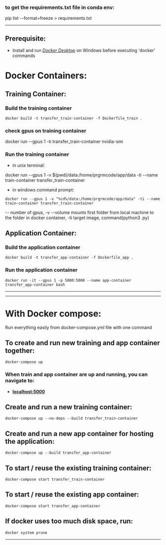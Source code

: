 ### to get the requirements.txt file in conda env:

pip list --format=freeze > requirements.txt

---

## Prerequisite:

- Install and run _[Docker Desktop](https://hub.docker.com/)_ on Windows before executing 'docker' commands

# Docker Containers:

## Training Container:

### Build the training container

```
docker build -t transfer_train-container -f Dockerfile_train .
```

### check gpus on training container

docker run --gpus 1 -ti transfer_train-container nvidia-smi

### Run the training container

- in unix terminal:

docker run --gpus 1 -v $(pwd)/data:/home/prgrmcode/app/data -ti --name train-container transfer_train-container

- in windows command prompt:

```
docker run --gpus 1 -v "%cd%/data:/home/prgrmcode/app/data" -ti --name train-container transfer_train-container
```

-- number of gpus, -v --volume mounts first folder from local machine to the folder in docker container, -ti target image, command(python3 .py)

## Application Container:

### Build the application container

```
docker build -t transfer_app-container -f Dockerfile_app .
```

### Run the application container

```
docker run -it --gpus 1 -p 5000:5000 --name app-container transfer_app-container bash
```

---

---

# With Docker compose:

Run everything easily from docker-compose.yml file with one command

## To create and run new training and app container together:

```
docker-compose up
```

### When train and app container are up and running, you can navigate to:

- **[localhost:5000](http://localhost:5000/)**

## Create and run a new training container:

```
docker-compose up --no-deps --build transfer_train-container
```

## Create and run a new app container for hosting the application:

```
docker-compose up --build transfer_app-container
```

## To start / reuse the existing training container:

```
docker-compose start transfer_train-container
```

## To start / reuse the existing app container:

```
docker-compose start transfer_app-container
```

## If docker uses too much disk space, run:

```
docker system prune
```

---
